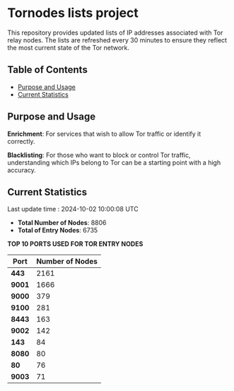 # Tornodes lists project

This repository provides updated lists of IP addresses associated with Tor relay nodes. The lists are refreshed every 30 minutes to ensure they reflect the most current state of the Tor network.

## Table of Contents

- [Purpose and Usage](#purpose-and-usage)
- [Current Statistics](#current-statistics)


## Purpose and Usage

**Enrichment**: For services that wish to allow Tor traffic or identify it correctly.

**Blacklisting**: For those who want to block or control Tor traffic, understanding which IPs belong to Tor can be a starting point with a high accuracy.

## Current Statistics

Last update time : 2024-10-02 10:00:08 UTC

- **Total Number of Nodes**: 8806
- **Total of Entry Nodes**: 6735

**TOP 10 PORTS USED FOR TOR ENTRY NODES**

| **Port** | **Number of Nodes** |
|------|-----------------|
| **443**   | 2161  |
| **9001**   | 1666  |
| **9000**   | 379  |
| **9100**   | 281  |
| **8443**   | 163  |
| **9002**   | 142  |
| **143**   | 84  |
| **8080**   | 80  |
| **80**   | 76  |
| **9003**   | 71  |

